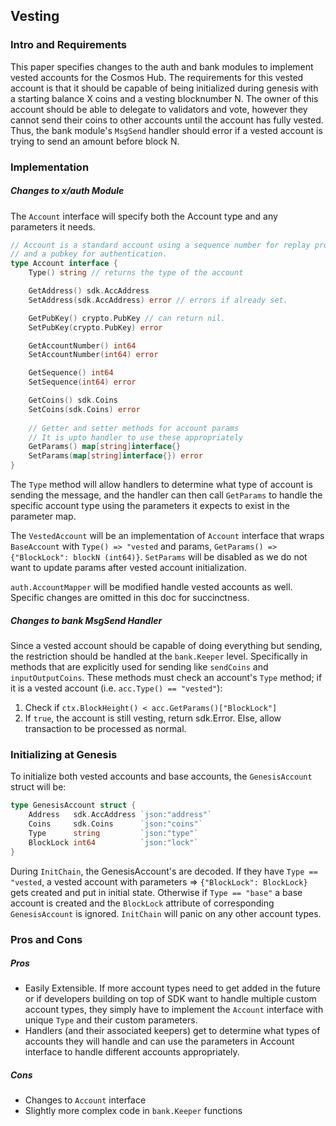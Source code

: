 ## Vesting

### Intro and Requirements

This paper specifies changes to the auth and bank modules to implement vested accounts for the Cosmos Hub. 
The requirements for this vested account is that it should be capable of being initialized during genesis with
a starting balance X coins and a vesting blocknumber N. The owner of this account should be able to delegate to validators and vote,
however they cannot send their coins to other accounts until the account has fully vested. Thus, the bank module's `MsgSend` handler 
should error if a vested account is trying to send an amount before block N.

### Implementation

##### Changes to x/auth Module

The `Account` interface will specify both the Account type and any parameters it needs.

```go
// Account is a standard account using a sequence number for replay protection
// and a pubkey for authentication.
type Account interface {
    Type() string // returns the type of the account

	GetAddress() sdk.AccAddress
	SetAddress(sdk.AccAddress) error // errors if already set.

	GetPubKey() crypto.PubKey // can return nil.
	SetPubKey(crypto.PubKey) error

	GetAccountNumber() int64
	SetAccountNumber(int64) error

	GetSequence() int64
	SetSequence(int64) error

	GetCoins() sdk.Coins
    SetCoins(sdk.Coins) error
    
    // Getter and setter methods for account params
    // It is upto handler to use these appropriately
    GetParams() map[string]interface{}
    SetParams(map[string]interface{}) error
}
```

The `Type` method will allow handlers to determine what type of account is sending the message, and the 
handler can then call `GetParams` to handle the specific account type using the parameters it expects to 
exist in the parameter map.

The `VestedAccount` will be an implementation of `Account` interface that wraps `BaseAccount` with 
`Type() => "vested` and params, `GetParams() => {"BlockLock": blockN (int64)}`. 
`SetParams` will be disabled as we do not want to update params after vested account initialization.


`auth.AccountMapper` will be modified handle vested accounts as well. Specific changes 
are omitted in this doc for succinctness.


##### Changes to bank MsgSend Handler

Since a vested account should be capable of doing everything but sending, the restriction should be 
handled at the `bank.Keeper` level. Specifically in methods that are explicitly used for sending like 
`sendCoins` and `inputOutputCoins`. These methods must check an account's `Type` method; if it is a vested 
account (i.e. `acc.Type() == "vested"`):

1. Check if `ctx.BlockHeight() < acc.GetParams()["BlockLock"]`
2. If `true`, the account is still vesting, return sdk.Error. Else, allow transaction to be processed as normal.

### Initializing at Genesis

To initialize both vested accounts and base accounts, the `GenesisAccount` struct will be:

```go
type GenesisAccount struct {
	Address   sdk.AccAddress `json:"address"`
    Coins     sdk.Coins      `json:"coins"`
    Type      string         `json:"type"`
    BlockLock int64          `json:"lock"`
}
```

During `InitChain`, the GenesisAccount's are decoded. If they have `Type == "vested`, a vested account with parameters => 
`{"BlockLock": BlockLock}` gets created and put in initial state. Otherwise if `Type == "base"` a base account is created 
and the `BlockLock` attribute of corresponding `GenesisAccount` is ignored. `InitChain` will panic on any other account types.

### Pros and Cons

##### Pros

- Easily Extensible. If more account types need to get added in the future or if developers building on top of SDK 
want to handle multiple custom account types, they simply have to implement the `Account` interface with unique `Type` 
and their custom parameters.
- Handlers (and their associated keepers) get to determine what types of accounts they will handle and can use the parameters 
in Account interface to handle different accounts appropriately.

##### Cons

- Changes to `Account` interface
- Slightly more complex code in `bank.Keeper` functions
